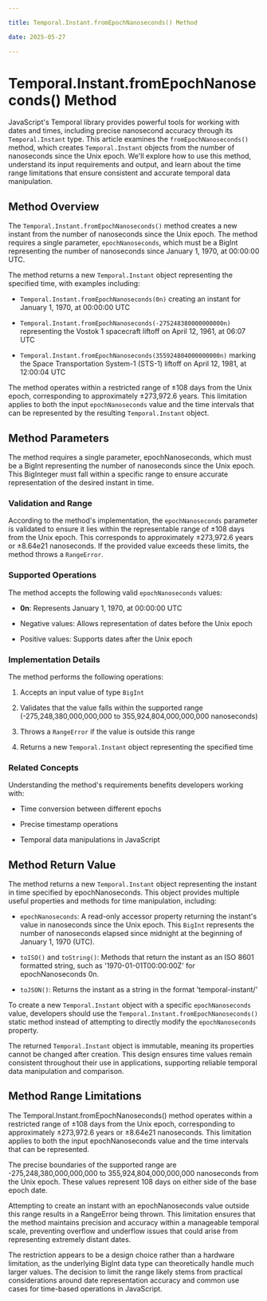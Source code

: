 ```yaml
---

title: Temporal.Instant.fromEpochNanoseconds() Method

date: 2025-05-27

---
```



# Temporal.Instant.fromEpochNanoseconds() Method

JavaScript's Temporal library provides powerful tools for working with dates and times, including precise nanosecond accuracy through its `Temporal.Instant` type. This article examines the `fromEpochNanoseconds()` method, which creates `Temporal.Instant` objects from the number of nanoseconds since the Unix epoch. We'll explore how to use this method, understand its input requirements and output, and learn about the time range limitations that ensure consistent and accurate temporal data manipulation.


## Method Overview

The `Temporal.Instant.fromEpochNanoseconds()` method creates a new instant from the number of nanoseconds since the Unix epoch. The method requires a single parameter, `epochNanoseconds`, which must be a BigInt representing the number of nanoseconds since January 1, 1970, at 00:00:00 UTC.

The method returns a new `Temporal.Instant` object representing the specified time, with examples including:

- `Temporal.Instant.fromEpochNanoseconds(0n)` creating an instant for January 1, 1970, at 00:00:00 UTC

- `Temporal.Instant.fromEpochNanoseconds(-275248380000000000n)` representing the Vostok 1 spacecraft liftoff on April 12, 1961, at 06:07 UTC

- `Temporal.Instant.fromEpochNanoseconds(355924804000000000n)` marking the Space Transportation System-1 (STS-1) liftoff on April 12, 1981, at 12:00:04 UTC

The method operates within a restricted range of ±108 days from the Unix epoch, corresponding to approximately ±273,972.6 years. This limitation applies to both the input `epochNanoseconds` value and the time intervals that can be represented by the resulting `Temporal.Instant` object.


## Method Parameters

The method requires a single parameter, epochNanoseconds, which must be a BigInt representing the number of nanoseconds since the Unix epoch. This BigInteger must fall within a specific range to ensure accurate representation of the desired instant in time.


### Validation and Range

According to the method's implementation, the `epochNanoseconds` parameter is validated to ensure it lies within the representable range of ±108 days from the Unix epoch. This corresponds to approximately ±273,972.6 years or ±8.64e21 nanoseconds. If the provided value exceeds these limits, the method throws a `RangeError`.


### Supported Operations

The method accepts the following valid `epochNanoseconds` values:

- **0n**: Represents January 1, 1970, at 00:00:00 UTC

- Negative values: Allows representation of dates before the Unix epoch

- Positive values: Supports dates after the Unix epoch


### Implementation Details

The method performs the following operations:

1. Accepts an input value of type `BigInt`

2. Validates that the value falls within the supported range (-275,248,380,000,000,000 to 355,924,804,000,000,000 nanoseconds)

3. Throws a `RangeError` if the value is outside this range

4. Returns a new `Temporal.Instant` object representing the specified time


### Related Concepts

Understanding the method's requirements benefits developers working with:

- Time conversion between different epochs

- Precise timestamp operations

- Temporal data manipulations in JavaScript


## Method Return Value

The method returns a new `Temporal.Instant` object representing the instant in time specified by epochNanoseconds. This object provides multiple useful properties and methods for time manipulation, including:

- `epochNanoseconds`: A read-only accessor property returning the instant's value in nanoseconds since the Unix epoch. This `BigInt` represents the number of nanoseconds elapsed since midnight at the beginning of January 1, 1970 (UTC).

- `toISO()` and `toString()`: Methods that return the instant as an ISO 8601 formatted string, such as '1970-01-01T00:00:00Z' for epochNanoseconds 0n.

- `toJSON()`: Returns the instant as a string in the format 'temporal-instant/<epochNanoseconds>'

To create a new `Temporal.Instant` object with a specific `epochNanoseconds` value, developers should use the `Temporal.Instant.fromEpochNanoseconds()` static method instead of attempting to directly modify the `epochNanoseconds` property.

The returned `Temporal.Instant` object is immutable, meaning its properties cannot be changed after creation. This design ensures time values remain consistent throughout their use in applications, supporting reliable temporal data manipulation and comparison.


## Method Range Limitations

The Temporal.Instant.fromEpochNanoseconds() method operates within a restricted range of ±108 days from the Unix epoch, corresponding to approximately ±273,972.6 years or ±8.64e21 nanoseconds. This limitation applies to both the input epochNanoseconds value and the time intervals that can be represented.

The precise boundaries of the supported range are -275,248,380,000,000,000 to 355,924,804,000,000,000 nanoseconds from the Unix epoch. These values represent 108 days on either side of the base epoch date.

Attempting to create an instant with an epochNanoseconds value outside this range results in a RangeError being thrown. This limitation ensures that the method maintains precision and accuracy within a manageable temporal scale, preventing overflow and underflow issues that could arise from representing extremely distant dates.

The restriction appears to be a design choice rather than a hardware limitation, as the underlying BigInt data type can theoretically handle much larger values. The decision to limit the range likely stems from practical considerations around date representation accuracy and common use cases for time-based operations in JavaScript.

